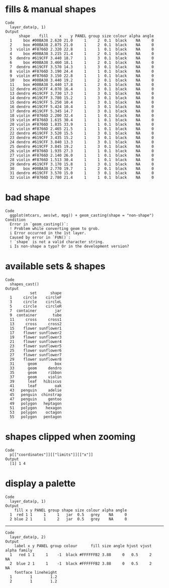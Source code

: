 # fills & manual shapes

    Code
      layer_data(p, 1)
    Output
          shape    fill     x    y PANEL group size colour alpha angle
      1     box #00BA38 2.620 21.0     1     2  0.1  black    NA     0
      2     box #00BA38 2.875 21.0     1     2  0.1  black    NA     0
      3  violin #F8766D 2.320 22.8     1     1  0.1  black    NA     0
      4     box #00BA38 3.215 21.4     1     2  0.1  black    NA     0
      5  dendro #619CFF 3.440 18.7     1     3  0.1  black    NA     0
      6     box #00BA38 3.460 18.1     1     2  0.1  black    NA     0
      7  dendro #619CFF 3.570 14.3     1     3  0.1  black    NA     0
      8  violin #F8766D 3.190 24.4     1     1  0.1  black    NA     0
      9  violin #F8766D 3.150 22.8     1     1  0.1  black    NA     0
      10    box #00BA38 3.440 19.2     1     2  0.1  black    NA     0
      11    box #00BA38 3.440 17.8     1     2  0.1  black    NA     0
      12 dendro #619CFF 4.070 16.4     1     3  0.1  black    NA     0
      13 dendro #619CFF 3.730 17.3     1     3  0.1  black    NA     0
      14 dendro #619CFF 3.780 15.2     1     3  0.1  black    NA     0
      15 dendro #619CFF 5.250 10.4     1     3  0.1  black    NA     0
      16 dendro #619CFF 5.424 10.4     1     3  0.1  black    NA     0
      17 dendro #619CFF 5.345 14.7     1     3  0.1  black    NA     0
      18 violin #F8766D 2.200 32.4     1     1  0.1  black    NA     0
      19 violin #F8766D 1.615 30.4     1     1  0.1  black    NA     0
      20 violin #F8766D 1.835 33.9     1     1  0.1  black    NA     0
      21 violin #F8766D 2.465 21.5     1     1  0.1  black    NA     0
      22 dendro #619CFF 3.520 15.5     1     3  0.1  black    NA     0
      23 dendro #619CFF 3.435 15.2     1     3  0.1  black    NA     0
      24 dendro #619CFF 3.840 13.3     1     3  0.1  black    NA     0
      25 dendro #619CFF 3.845 19.2     1     3  0.1  black    NA     0
      26 violin #F8766D 1.935 27.3     1     1  0.1  black    NA     0
      27 violin #F8766D 2.140 26.0     1     1  0.1  black    NA     0
      28 violin #F8766D 1.513 30.4     1     1  0.1  black    NA     0
      29 dendro #619CFF 3.170 15.8     1     3  0.1  black    NA     0
      30    box #00BA38 2.770 19.7     1     2  0.1  black    NA     0
      31 dendro #619CFF 3.570 15.0     1     3  0.1  black    NA     0
      32 violin #F8766D 2.780 21.4     1     1  0.1  black    NA     0

# bad shape

    Code
      ggplot(mtcars, aes(wt, mpg)) + geom_casting(shape = "non-shape")
    Condition
      Error in `geom_casting()`:
      ! Problem while converting geom to grob.
      i Error occurred in the 1st layer.
      Caused by error in `FUN()`:
      ! `shape` is not a valid character string.
      i Is non-shape a typo? Or in the development version?

# available sets & shapes

    Code
      shapes_cast()
    Output
               set      shape
      1     circle    circleF
      3     circle    circleL
      5     circle    circleR
      7  container        jar
      9  container       tube
      11     cross     cross1
      13     cross     cross2
      15    flower sunflower1
      17    flower sunflower2
      19    flower sunflower3
      21    flower sunflower4
      23    flower sunflower5
      25    flower sunflower6
      27    flower sunflower7
      29    flower sunflower8
      31      geom        box
      33      geom     dendro
      35      geom     ribbon
      37      geom     violin
      39      leaf   hibiscus
      41      leaf        oak
      43   penguin     adelie
      45   penguin  chinstrap
      47   penguin     gentoo
      49   polygon   heptagon
      51   polygon    hexagon
      53   polygon    octagon
      55   polygon   pentagon

# shapes clipped when zooming

    Code
      p[["coordinates"]][["limits"]][["x"]]
    Output
      [1] 1 4

# display a palette

    Code
      layer_data(p, 1)
    Output
        fill x y PANEL group shape size colour alpha angle
      1  red 1 1     1     1   jar  0.5   grey    NA     0
      2 blue 2 1     1     2   jar  0.5   grey    NA     0

---

    Code
      layer_data(p, 2)
    Output
        label x y PANEL group colour      fill size angle hjust vjust alpha family
      1   red 1 1     1    -1  black #FFFFFFB2 3.88     0   0.5     2    NA       
      2  blue 2 1     1    -1  black #FFFFFFB2 3.88     0   0.5     2    NA       
        fontface lineheight
      1        1        1.2
      2        1        1.2

